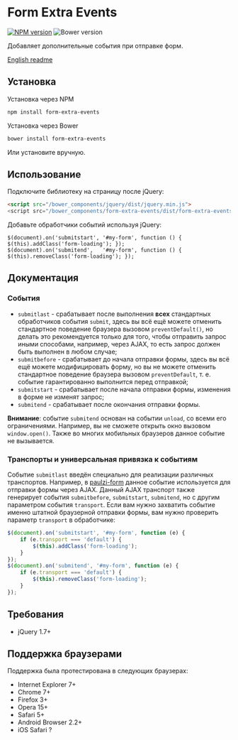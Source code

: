 # Form Extra Events

[![NPM version](http://img.shields.io/npm/v/form-extra-events.svg?style=flat)](https://www.npmjs.org/package/form-extra-events)
![Bower version](http://img.shields.io/bower/v/form-extra-events.svg?style=flat)

Добавляет дополнительные события при отправке форм.

[English readme](https://github.com/paulzi/form-extra-events/)

## Установка

Установка через NPM
```sh
npm install form-extra-events
```

Установка через Bower
```sh
bower install form-extra-events
```

Или установите вручную.

## Использование

Подключите библиотеку на страницу после jQuery:

```html
<script src="/bower_components/jquery/dist/jquery.min.js">
<script src="/bower_components/form-extra-events/dist/form-extra-events.min.js">
```

Добавьте обработчики событий используя jQuery:
```javacript
$(document).on('submitstart', '#my-form', function () { $(this).addClass('form-loading'); });
$(document).on('submitend',   '#my-form', function () { $(this).removeClass('form-loading'); });
```

## Документация

### События

- `submitlast` - срабатывает после выполнения **всех** стандартных обработчиков события `submit`, здесь вы всё ещё можете отменить стандартное поведение браузера вызовом `preventDefault()`, но делать это рекомендуется только для того, чтобы отправить запрос иными способами, например, через AJAX, то есть запрос должен быть выполнен в любом случае;
- `submitbefore` - срабатывает до начала отправки формы, здесь вы всё ещё можете модифицировать форму, но вы не можете отменить стандартное поведение браузера вызовом `preventDefault`, т. е. событие гарантированно выполнится перед отправкой;
- `submitstart` - срабатывает после начала отправки формы, изменения в форме не изменят запрос;
- `submitend` - срабатывает после окончания отправки формы.

**Внимание**: событие `submitend` основан на событии `unload`, со всеми его ограничениями. Например, вы не сможете открыть окно вызовом `window.open()`. Также во многих мобильных браузеров данное событие не вызывается.

### Транспорты и универсальная привязка к событиям

Событие `submitlast` введён специально для реализации различных транспортов. Например, в [paulzi-form](https://github.com/paulzi/paulzi-form/) данное событие используется для отправки формы через AJAX. Данный AJAX транспорт также генерирует события `submitbefore`, `submitstart`, `submitend`, но с другим параметром события `transport`. Если вам нужно захватить событие именно штатной браузерной отправки формы, вам нужно проверить параметр `transport` в обработчике:

```javascript
$(document).on('submitstart', '#my-form', function (e) {
    if (e.transport === 'default') {
        $(this).addClass('form-loading');
    }
});
$(document).on('submitend', '#my-form', function (e) {
    if (e.transport === 'default') {
        $(this).removeClass('form-loading');
    }
});
```

## Требования

- jQuery 1.7+

## Поддержка браузерами

Поддержка была протестирована в следующих браузерах:

- Internet Explorer 7+
- Chrome 7+
- Firefox 3+
- Opera 15+
- Safari 5+
- Android Browser 2.2+
- iOS Safari ?
